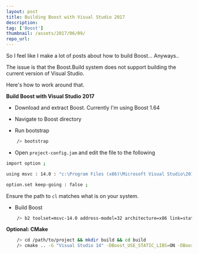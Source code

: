 ```yaml
---
layout: post
title: Building Boost with Visual Studio 2017
description:
tag: ['Boost']
thumbnail: /assets/2017/06/09/
repo_url:
---
```


So I feel like I make a lot of posts about how to build Boost... Anyways..

The issue is that the Boost.Build system does not support building the current version of Visual Studio.

Here's how to work around that.

**Build Boost with Visual Studio 2017**

* Download and extract Boost. Currently I'm using Boost 1.64
* Navigate to Boost directory

* Run bootstrap

```bash
    /> bootstrap
```

* Open `project-config.jam` and edit the file to the following

```bash
import option ;

using msvc : 14.0 : "c:\Program Files (x86)\Microsoft Visual Studio\2017\Community\VC\Tools\MSVC\14.10.25017\bin\HostX86\x86\cl.exe";

option.set keep-going : false ;
```

Ensure the path to `cl` matches what is on your system.

* Build Boost

```bash
    /> b2 toolset=msvc-14.0 address-model=32 architecture=x86 link=static threading=multi stage
```

**Optional: CMake**

```bash
    /> cd /path/to/project && mkdir build && cd build
    /> cmake .. -G "Visual Studio 14" -DBoost_USE_STATIC_LIBS=ON -DBoost_USE_MULTITHREADED=ON
```
